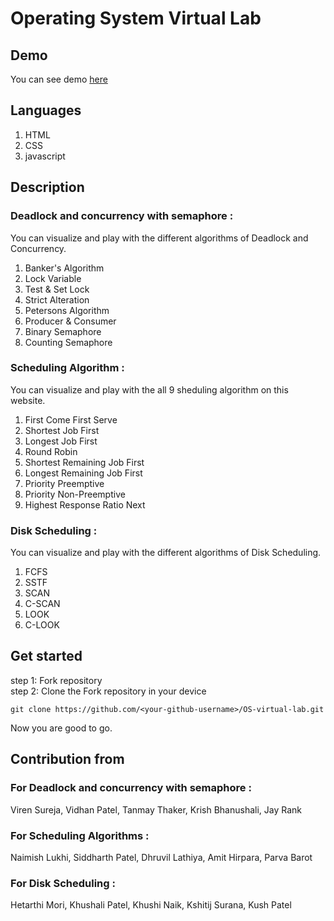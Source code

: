 # Operating System Virtual Lab

## Demo

You can see demo [here](https://khushalip.github.io/OS-lab/index.html)

## Languages

1. HTML
2. CSS
3. javascript

## Description

### Deadlock and concurrency with semaphore :

You can visualize and play with the different algorithms of Deadlock and Concurrency.

1. Banker's Algorithm
2. Lock Variable
3. Test & Set Lock
4. Strict Alteration
5. Petersons Algorithm
6. Producer & Consumer
7. Binary Semaphore
8. Counting Semaphore

### Scheduling Algorithm :

You can visualize and play with the all 9 sheduling algorithm on this website.

1. First Come First Serve
2. Shortest Job First
3. Longest Job First
4. Round Robin
5. Shortest Remaining Job First
6. Longest Remaining Job First
7. Priority Preemptive
8. Priority Non-Preemptive
9. Highest Response Ratio Next

### Disk Scheduling :

You can visualize and play with the different algorithms of Disk Scheduling.

1. FCFS
2. SSTF
3. SCAN
4. C-SCAN
5. LOOK
6. C-LOOK

## Get started

step 1: Fork repository\
step 2: Clone the Fork repository in your device

```terminal
git clone https://github.com/<your-github-username>/OS-virtual-lab.git
```

Now you are good to go.

## Contribution from

### For Deadlock and concurrency with semaphore :

Viren Sureja,
Vidhan Patel,
Tanmay Thaker,
Krish Bhanushali,
Jay Rank

### For Scheduling Algorithms :

Naimish Lukhi,
Siddharth Patel,
Dhruvil Lathiya,
Amit Hirpara,
Parva Barot

### For Disk Scheduling :

Hetarthi Mori,
Khushali Patel,
Khushi Naik,
Kshitij Surana,
Kush Patel
